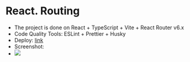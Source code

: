 # React. Routing

- The project is done on React + TypeScript + Vite + React Router v6.x 
- Code Quality Tools: ESLint + Prettier + Husky
- Deploy: [link](https://mali-zi-react-routing.netlify.app/)
- Screenshot:
- ![](https://github.com/Mali-zi/react-routing/blob/react-routing-task/src/img/Routing.JPG)
